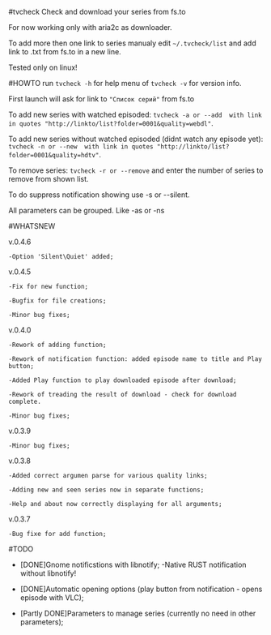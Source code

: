 #tvcheck
Check and download your series from fs.to

For now working only with aria2c as downloader.

To add more then one link to series manualy edit `~/.tvcheck/list` and add link to .txt from fs.to in a new line.

Tested only on linux!

#HOWTO
run `tvcheck -h` for help menu of `tvcheck -v` for version info.

First launch will ask for link to `"Список серий"` from fs.to

To add new series with watched episoded: `tvcheck -a or --add  with link in quotes "http://linkto/list?folder=0001&quality=webdl"`.

To add new series without watched episoded (didnt watch any episode yet): `tvcheck -n or --new  with link in quotes "http://linkto/list?folder=0001&quality=hdtv"`.

To remove series: `tvcheck -r or --remove` and enter the number of series to remove from shown list.

To do suppress notification showing use -s or --silent.

All parameters can be grouped. Like -as or -ns

#WHATSNEW

v.0.4.6

	-Option 'Silent\Quiet' added;

v.0.4.5

	-Fix for new function;

	-Bugfix for file creations;

	-Minor bug fixes;

v.0.4.0

	-Rework of adding function;

	-Rework of notification function: added episode name to title and Play button;

	-Added Play function to play downloaded episode after download;

	-Rework of treading the result of download - check for download complete.

	-Minor bug fixes;

v.0.3.9

	-Minor bug fixes;

v.0.3.8

	-Added correct argumen parse for various quality links;

	-Adding new and seen series now in separate functions;

	-Help and about now correctly displaying for all arguments;

v.0.3.7
	
	-Bug fixe for add function;

#TODO

- [DONE]Gnome notificstions with libnotify; -Native RUST notification without libnotify!

- [DONE]Automatic opening options (play button from notification - opens episode with VLC);

- [Partly DONE]Parameters to manage series (currently no need in other parameters);
